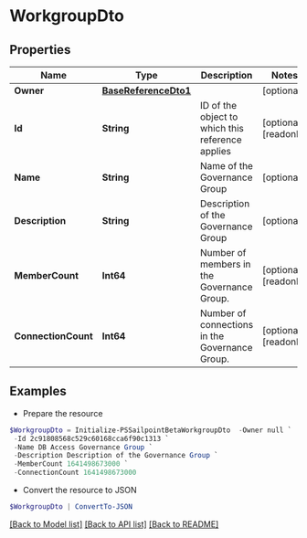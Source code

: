 # WorkgroupDto
## Properties

Name | Type | Description | Notes
------------ | ------------- | ------------- | -------------
**Owner** | [**BaseReferenceDto1**](BaseReferenceDto1.md) |  | [optional] 
**Id** | **String** | ID of the object to which this reference applies | [optional] [readonly] 
**Name** | **String** | Name of the Governance Group | [optional] 
**Description** | **String** | Description of the Governance Group | [optional] 
**MemberCount** | **Int64** | Number of members in the Governance Group. | [optional] [readonly] 
**ConnectionCount** | **Int64** | Number of connections in the Governance Group. | [optional] [readonly] 

## Examples

- Prepare the resource
```powershell
$WorkgroupDto = Initialize-PSSailpointBetaWorkgroupDto  -Owner null `
 -Id 2c91808568c529c60168cca6f90c1313 `
 -Name DB Access Governance Group `
 -Description Description of the Governance Group `
 -MemberCount 1641498673000 `
 -ConnectionCount 1641498673000
```

- Convert the resource to JSON
```powershell
$WorkgroupDto | ConvertTo-JSON
```

[[Back to Model list]](../README.md#documentation-for-models) [[Back to API list]](../README.md#documentation-for-api-endpoints) [[Back to README]](../README.md)

